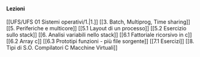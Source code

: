 #### Lezioni
[[UFS/UFS 01 Sistemi operativi/1.|1.]]
[[3. Batch, Multiprog, Time sharing]]
[[5. Periferiche e multicore]]
[[5.1 Layout di un processo]]
[[5.2 Esercizio sullo stack]]
[[6. Analisi variabili nello stack]]
[[6.1 Fattoriale ricorsivo in c]]
[[6.2 Array c]]
[[6.3  Prototipi funzioni - più file sorgente]]
[[7.1 Esercizi]]
[[8. Tipi di S.O. Compilatori C Macchine Virtuali]]
